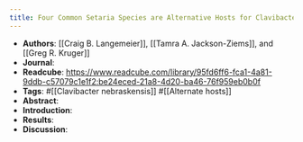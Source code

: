 ```yaml
---
title: Four Common Setaria Species are Alternative Hosts for Clavibacter michiganensis subsp. nebraskensis, Causal Agent of Goss’s Bacterial Wilt and Blight of Corn
---
```


- **Authors**: [[Craig B. Langemeier]], [[Tamra A. Jackson-Ziems]], and [[Greg R. Kruger]]
- **Journal**:
- **Readcube**: https://www.readcube.com/library/95fd6ff6-fca1-4a81-9ddb-c57079c1e1f2:be24eced-21a8-4d20-ba46-76f959eb0b0f
- **Tags**: #[[Clavibacter nebraskensis]] #[[Alternate hosts]]
- **Abstract**:
- **Introduction**:
- **Results**:
- **Discussion**: